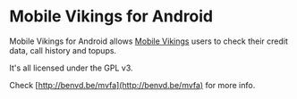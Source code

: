 Mobile Vikings for Android
=========================================================

Mobile Vikings for Android allows [Mobile Vikings](http://www.mobilevikings.be) users to check their credit data, call history and topups.

It's all licensed under the GPL v3.

Check [http://benvd.be/mvfa](http://benvd.be/mvfa) for more info.
